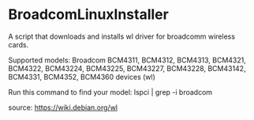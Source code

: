 # BroadcomLinuxInstaller
A script that downloads and installs wl driver for broadcomm wireless cards.



Supported models:
Broadcom BCM4311, BCM4312, BCM4313, BCM4321, BCM4322, BCM43224, BCM43225, BCM43227, BCM43228, BCM43142, BCM4331, BCM4352, BCM4360 devices (wl)

Run this command to find your model:
lspci | grep -i broadcom


source: https://wiki.debian.org/wl
